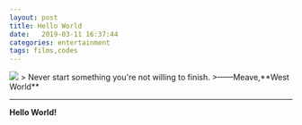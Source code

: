 ```yaml
---
layout: post
title: Hello World
date:   2019-03-11 16:37:44
categories: entertainment
tags: films,codes
---
```

<img src="{{ site.baseurl }}/images/world.jpg">
> Never start something you're not willing to finish.  
>——Meave,**West World**

***
**Hello World!**